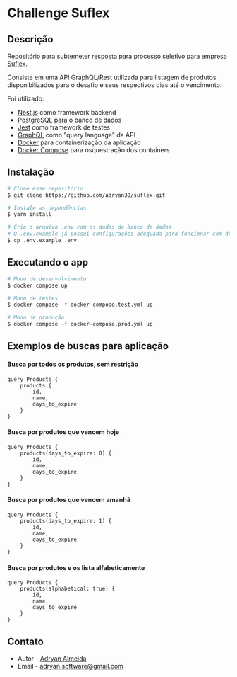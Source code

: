 # Challenge Suflex


## Descrição

Repositório para subtemeter resposta para processo seletivo para empresa [Suflex](https://www.suflex.com.br/).

Consiste em uma API GraphQL/Rest utilizada para listagem de produtos disponibilizados para o desafio e seus respectivos dias até o vencimento.

Foi utilizado:
- [Nest.js](https://nestjs.com/) como framework backend
- [PostgreSQL](https://www.postgresql.org/) para o banco de dados
- [Jest](https://jestjs.io/pt-BR/) como framework de testes
- [GraphQL](https://graphql.org/) como "query language" da API
- [Docker](https://www.docker.com/) para containerização da aplicação
- [Docker Compose](https://docs.docker.com/compose/) para osquestração dos containers

## Instalação

```bash
# Clone esse repositório
$ git clone https://github.com/adryan30/suflex.git

# Instale as dependências
$ yarn install

# Crie o arquivo .env com os dados de banco de dados
# O .env.example já possui configurações adequada para funcionar com docker-compose
$ cp .env.example .env
```

## Executando o app

```bash
# Modo de desenvolvimento
$ docker compose up

# Modo de testes
$ docker compose -f docker-compose.test.yml up

# Modo de produção
$ docker compose -f docker-compose.prod.yml up
```

## Exemplos de buscas para aplicação
#### Busca por todos os produtos, sem restrição
```
query Products {
    products { 
        id,
        name,
        days_to_expire
    }
}
```
#### Busca por produtos que vencem hoje
```
query Products {
    products(days_to_expire: 0) { 
        id,
        name,
        days_to_expire
    }
}
```
#### Busca por produtos que vencem amanhã
```
query Products {
    products(days_to_expire: 1) { 
        id,
        name,
        days_to_expire
    }
}
```
#### Busca por produtos e os lista alfabeticamente
```
query Products {
    products(alphabetical: true) { 
        id,
        name,
        days_to_expire
    }
}
```

## Contato

- Autor - [Adryan Almeida](https://github.com/adryan30)
- Email - [adryan.software@gmail.com](mailto:adryan.software@gmail.com)
